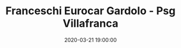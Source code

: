 ---
title: Franceschi Eurocar Gardolo - Psg Villafranca
date: 2020-03-21 19:00:00
squadra-a: Psg Villafranca
punteggio-a: 
squadra-b: Franceschi Eurocar Gardolo
punteggio-b: 
partite/squadra: serie-d-19-20
luogo: Centro Sportivo Trento Nord
categoria: serie d
---